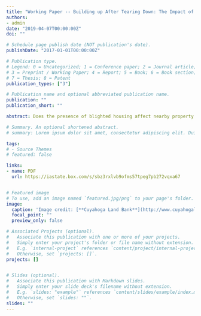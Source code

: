 ```yaml
---
title: "Working Paper -- Building up After Tearing Down: The Impact of Demolitions on Residential Investment"
authors:
- admin
date: "2019-04-07T00:00:00Z"
doi: ""

# Schedule page publish date (NOT publication's date).
publishDate: "2017-01-01T00:00:00Z"

# Publication type.
# Legend: 0 = Uncategorized; 1 = Conference paper; 2 = Journal article;
# 3 = Preprint / Working Paper; 4 = Report; 5 = Book; 6 = Book section;
# 7 = Thesis; 8 = Patent
publication_types: ["3"]

# Publication name and optional abbreviated publication name.
publication: ""
publication_short: ""

abstract: Does the presence of blighted housing affect nearby property owner’s decision to maintain their units? Does demolishing these distressed houses increase maintenance investment? In this paper, I examine these questions by testing whether exposure to targeted demolitions of abandoned and distressed housing affects changes in the external condition of nearby houses. Using data from two waves of a property survey in Cleveland, OH, my models suggest that, compared to a control group of houses exposed to vacant housing, proximity to demolitions decrease the likelihood that a property’s condition deteriorated between 2015 and 2018 and increase the likelihood that it improved.

# Summary. An optional shortened abstract.
# summary: Lorem ipsum dolor sit amet, consectetur adipiscing elit. Duis posuere tellus ac convallis placerat. Proin # tincidunt magna sed ex sollicitudin condimentum.

tags:
# - Source Themes
# featured: false

links:
- name: PDF
  url: https://iastate.box.com/s/sbz3rxlvb9ofms57tpeg7pb272vqxa67


# Featured image
# To use, add an image named `featured.jpg/png` to your page's folder. 
image:
  caption: 'Image credit: [**Cuyahoga Land Bank**](http://www.cuyahogalandbank.org/articles/20110919_east_cleveland_demos.php)'
  focal_point: ""
  preview_only: false

# Associated Projects (optional).
#   Associate this publication with one or more of your projects.
#   Simply enter your project's folder or file name without extension.
#   E.g. `internal-project` references `content/project/internal-project/index.md`.
#   Otherwise, set `projects: []`.
projects: []


# Slides (optional).
#   Associate this publication with Markdown slides.
#   Simply enter your slide deck's filename without extension.
#   E.g. `slides: "example"` references `content/slides/example/index.md`.
#   Otherwise, set `slides: ""`.
slides: ""
---
```


